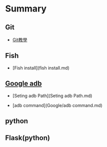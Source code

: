# Summary

<!-- ## Overview -->


<!-- * [My Awesome API](README.md) -->

## Git

* [Git教學](Git.md)

## Fish

* [Fish install](fish install.md)

## [Google adb](Google/README.md)

* [Seting adb Path](Seting adb Path.md)

* [adb command](Google/adb command.md)

## python 



## Flask(python)